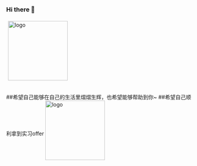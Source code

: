### Hi there 👋

<img src="https://github-readme-stats.vercel.app/api?username=fengxiaop&show_icons=true" alt="logo" height="160" align="center" style="margin: 5px; margin-bottom: 20px;" />

##希望自己能够在自己的生活里熠熠生辉，也希望能够帮助到你~
##希望自己顺利拿到实习offer
<img src="https://github-profile-trophy.vercel.app/?username=fengxiaop&theme=flat&column=7" alt="logo" height="160" align="center" style="margin: auto; margin-bottom: 20px;" />

<!--
**fengxiaop/fengxiaop** is a ✨ _special_ ✨ repository because its `README.md` (this file) appears on your GitHub profile.

Here are some ideas to get you started:

- 🔭 I’m currently working on ...
- 🌱 I’m currently learning ...
- 👯 I’m looking to collaborate on ...
- 🤔 I’m looking for help with ...
- 💬 Ask me about ...
- 📫 How to reach me: ...
- 😄 Pronouns: ...
- ⚡ Fun fact: ...
hello
-->
